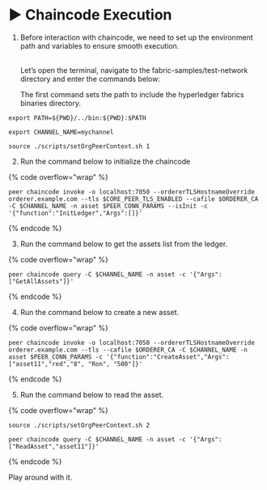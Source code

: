 # ▶️ Chaincode Execution

1.  Before interaction with chaincode, we need to set up the environment path and variables to ensure smooth execution.&#x20;

    \
    Let’s open the terminal, navigate to the fabric-samples/test-network directory and enter the commands below:

    &#x20;       The first command sets the path to include the hyperledger fabrics binaries directory.



```
export PATH=${PWD}/../bin:${PWD}:$PATH

export CHANNEL_NAME=mychannel 

source ./scripts/setOrgPeerContext.sh 1

```

2. Run the command below to initialize the chaincode

{% code overflow="wrap" %}
```
peer chaincode invoke -o localhost:7050 --ordererTLSHostnameOverride orderer.example.com --tls $CORE_PEER_TLS_ENABLED --cafile $ORDERER_CA -C $CHANNEL_NAME -n asset $PEER_CONN_PARAMS --isInit -c '{"function":"InitLedger","Args":[]}'
```
{% endcode %}

3. Run the command below to get the assets list from the ledger.

{% code overflow="wrap" %}
```
peer chaincode query -C $CHANNEL_NAME -n asset -c '{"Args":["GetAllAssets"]}'
```
{% endcode %}

4. Run the command below to create a new asset.

{% code overflow="wrap" %}
```
peer chaincode invoke -o localhost:7050 --ordererTLSHostnameOverride orderer.example.com --tls --cafile $ORDERER_CA -C $CHANNEL_NAME -n asset $PEER_CONN_PARAMS -c '{"function":"CreateAsset","Args":["asset11","red","8", "Ron", "500"]}'
```
{% endcode %}

5. Run the command below to read the asset.

{% code overflow="wrap" %}
```
source ./scripts/setOrgPeerContext.sh 2

peer chaincode query -C $CHANNEL_NAME -n asset -c '{"Args":["ReadAsset","asset11"]}'

```
{% endcode %}

Play around with it.
